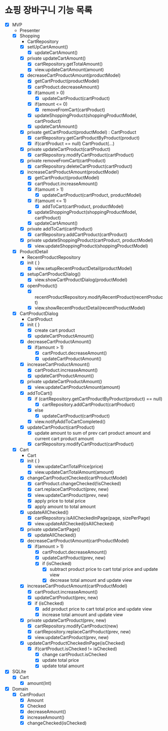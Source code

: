# 쇼핑 장바구니 기능 목록

- [x] MVP
    - Presenter
    - [x] Shopping
        - CartRepository
        - [x] setUpCartAmount()
            - [x] updateCartAmount()
        - [x] private updateCartAmount()
            - [x] cartRepository.getTotalAmount()
            - [x] view.updateCartAmount(amount)
        - [x] decreaseCartProductAmount(productModel)
            - [x] getCartProduct(productModel)
            - [x] cartProduct.decreaseAmount()
            - [x] if(amount > 0)
                - [x] updateCartProduct(cartProduct)
            - [x] if(amount <= 0)
                - [x] removeFromCart(cartProduct)
            - [x] updateShoppingProduct(shoppingProductModel, cartProduct)
            - [x] updateCartAmount()
        - [x] private getCartProduct(productModel) : CartProduct
            - [x] cartRepository.getCartProductByProduct(product)
            - [x] if(cartProduct == null) CartProduct(...)
        - [x] private updateCartProduct(cartProduct)
            - [x] cartRepository.modifyCartProduct(cartProduct)
        - [x] private removeFromCart(cartProduct)
            - [x] cartRepository.deleteCartProduct(cartProduct)
        - [x] increaseCartProductAmount(productModel)
            - [x] getCartProduct(productModel)
            - [x] cartProduct.increaseAmount()
            - [x] if(amount > 1)
                - [x] updateCartProduct(cartProduct, productModel)
            - [x] if(amount <= 1)
                - [x] addToCart(cartProduct, productModel)
            - [x] updateShoppingProduct(shoppingProductModel, cartProduct)
            - [x] updateCartAmount()
        - [x] private addToCart(cartProduct)
            - [x] cartRepository.addCartProduct(cartProduct)
        - [x] private updateShoppingProduct(cartProduct, productModel)
            - [x] view.updateShoppingProduct(shoppingProductModel)
    - [x] ProductDetail
        - RecentProductRepository
        - [x] init { }
            - [x] view.setupRecentProductDetail(productModel)
        - [x] setupCartProductDialog()
            - [x] view.showCartProductDialog(productModel)
        - [x] openProduct()
            - [x] recentProductRepository.modifyRecentProduct(recentProduct)
            - [x] view.showRecentProductDetail(recentProductModel)
    - [x] CartProductDialog
        - CartProduct
        - [x] init { }
            - [x] create cart product
            - [x] updateCartProductAmount()
        - [x] decreaseCartProductAmount()
            - [x] if(amount > 1)
                - [x] cartProduct.decreaseAmount()
                - [x] updateCartProductAmount()
        - [x] increaseCartProductAmount()
            - [x] cartProduct.increaseAmount()
            - [x] updateCartProductAmount()
        - [x] private updateCartProductAmount()
            - [x] view.updateCartProductAmount(amount)
        - [x] addToCart()
            - [x] if (cartRepository.getCartProductByProduct(product) == null)
                - [x] cartRepository.addCartProduct(cartProduct)
            - [x] else
                - [x] updateCartProduct(cartProduct)
            - [x] view.notifyAddToCartCompleted()
        - [x] updateCartProduct(cartProduct)
            - [x] update amount to sum of prev cart product amount and current cart product
              amount
            - [x] cartRepository.modifyCartProduct(cartProduct)
    - [x] Cart
        - Cart
        - [x] init { }
            - [x] view.updateCartTotalPrice(price)
            - [x] view.updateCartTotalAmount(amount)
        - [x] changeCartProductChecked(cartProductModel)
            - [x] cartProduct.changeChecked(!isChecked)
            - [x] cart.replaceCartProduct(prev, new)
            - [x] view.updateCartProduct(prev, new)
            - [x] apply price to total price
            - [x] apply amount to total amount
        - [x] updateAllChecked()
            - [x] cartRepository.isAllCheckedInPage(page, sizePerPage)
            - [x] view.updateAllChecked(isAllChecked)
        - [x] private updateCartPage()
            - [x] updateAllChecked()
        - [x] decreaseCartProductAmount(cartProductModel)
            - [x] if(amount > 1)
                - [x] cartProduct.decreaseAmount()
                - [x] updateCartProduct(prev, new)
                - [x] if (isChecked)
                    - [x] subtract product price to cart total price and update view
                    - [x] decrease total amount and update view
        - [x] increaseCartProductAmount(cartProductModel)
            - [x] cartProduct.increaseAmount()
            - [x] updateCartProduct(prev, new)
            - [x] if (isChecked)
                - [x] add product price to cart total price and update view
                - [x] increase total amount and update view
        - [x] private updateCartProduct(prev, new)
            - [x] cartRepository.modifyCartProduct(new)
            - [x] cartRepository.replaceCartProduct(prev, new)
            - [x] view.updateCartProduct(prev, new)
        - [x] updateCartProductCheckedInPage(isChecked)
            - [x] if(cartProduct.isChecked != isChecked)
                - [x] change cartProduct.isChecked
                - [x] update total price
                - [x] update total amount
- [x] SQLite
    - [x] Cart
        - [x] amount(Int)
- [x] Domain
    - [x] CartProduct
        - [x] Amount
        - [x] Checked
        - [x] decreaseAmount()
        - [x] increaseAmount()
        - [x] changeChecked(isChecked)
